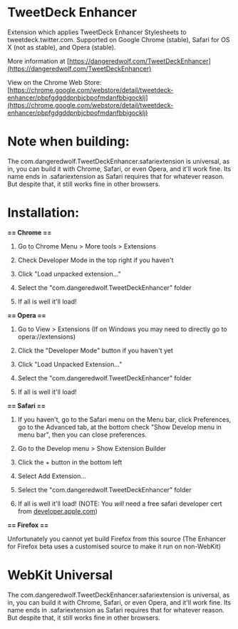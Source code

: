TweetDeck Enhancer
==================

Extension which applies TweetDeck Enhancer Stylesheets to tweetdeck.twitter.com. Supported on Google Chrome (stable), Safari for OS X (not as stable), and Opera (stable). 

More information at [https://dangeredwolf.com/TweetDeckEnhancer](https://dangeredwolf.com/TweetDeckEnhancer)

View on the Chrome Web Store: [https://chrome.google.com/webstore/detail/tweetdeck-enhancer/pbpfgdgddpnbjcbpofmdanfbbigocklj](https://chrome.google.com/webstore/detail/tweetdeck-enhancer/pbpfgdgddpnbjcbpofmdanfbbigocklj) 

Note when building:
==================

The com.dangeredwolf.TweetDeckEnhancer.safariextension is universal, as in, you can build it with Chrome, Safari, or even Opera, and it'll work fine. Its name ends in .safariextension as Safari requires that for whatever reason. But despite that, it still works fine in other browsers.

Installation:
==================

**== Chrome ==**

1. Go to Chrome Menu > More tools > Extensions

2. Check Developer Mode in the top right if you haven't

3. Click "Load unpacked extension..."

4. Select the "com.dangeredwolf.TweetDeckEnhancer" folder

5. If all is well it'll load!

**== Opera ==**

1. Go to View > Extensions (If on Windows you may need to directly go to opera://extensions)

2. Click the "Developer Mode" button if you haven't yet

3. Click "Load Unpacked Extension..."

4. Select the "com.dangeredwolf.TweetDeckEnhancer" folder

5. If all is well it'll load!

**== Safari ==**

1. If you haven't, go to the Safari menu on the Menu bar, click Preferences, go to the Advanced tab, at the bottom check "Show Develop menu in menu bar", then you can close preferences.

2. Go to the Develop menu > Show Extension Builder

3. Click the + button in the bottom left

4. Select Add Extension...

5. Select the "com.dangeredwolf.TweetDeckEnhancer" folder

6. If all is well it'll load! (NOTE: You *will* need a free safari developer cert from [developer.apple.com](https://developer.apple.com/account))


**== Firefox ==**

Unfortunately you cannot yet build Firefox from this source (The Enhancer for Firefox beta uses a customised source to make it run on non-WebKit)

WebKit Universal
==================

The com.dangeredwolf.TweetDeckEnhancer.safariextension is universal, as in, you can build it with Chrome, Safari, or even Opera, and it'll work fine. Its name ends in .safariextension as Safari requires that for whatever reason. But despite that, it still works fine in other browsers.
